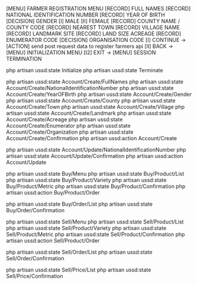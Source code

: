 [MENU] FARMER REGISTRATION MENU
    [RECORD] FULL NAMES
    [RECORD] NATIONAL IDENTIFICATION NUMBER
    [RECORD] YEAR OF BIRTH
    [DECISION] GENDER
        [I] MALE
        [II] FEMALE
    [RECORD] COUNTY NAME / COUNTY CODE
    [RECORD] NEAREST TOWN
    [RECORD] VILLAGE NAME
    [RECORD] LANDMARK SITE
    [RECORD] LAND SIZE ACREAGE
    [RECORD] ENUMERATOR CODE
    [DECISION] ORGANISATION CODE
        [I] CONTINUE -> [ACTION] send post request data to register farmers api
        [II] BACK -> [MENU] INITIALIZATION MENU
        [I2] EXIT -> [MENU] SESSION TERMINATION

php artisan ussd:state Initialize
php artisan ussd:state Terminate

php artisan ussd:state Account/Create/FullNames
php artisan ussd:state Account/Create/NationalIdentificationNumber
php artisan ussd:state Account/Create/YearOFBirth
php artisan ussd:state Account/Create/Gender
php artisan ussd:state Account/Create/County
php artisan ussd:state Account/Create/Town
php artisan ussd:state Account/Create/Village
php artisan ussd:state Account/Create/Landmark
php artisan ussd:state Account/Create/Acreage
php artisan ussd:state Account/Create/Enumerator
php artisan ussd:state Account/Create/Organization
php artisan ussd:state Account/Create/Confirmation
php artisan ussd:action Account/Create

php artisan ussd:state Account/Update/NationalIdentificationNumber
php artisan ussd:state Account/Update/Confirmation
php artisan ussd:action Account/Update

php artisan ussd:state Buy/Menu
php artisan ussd:state Buy/Product/List
php artisan ussd:state Buy/Product/Variety
php artisan ussd:state Buy/Product/Metric
php artisan ussd:state Buy/Product/Confirmation
php artisan ussd:action Buy/Product/Order

php artisan ussd:state Buy/Order/List
php artisan ussd:state Buy/Order/Confirmation

php artisan ussd:state Sell/Menu
php artisan ussd:state Sell/Product/List
php artisan ussd:state Sell/Product/Variety
php artisan ussd:state Sell/Product/Metric
php artisan ussd:state Sell/Product/Confirmation
php artisan ussd:action Sell/Product/Order

php artisan ussd:state Sell/Order/List
php artisan ussd:state Sell/Order/Confirmation

php artisan ussd:state Sell/Price/List
php artisan ussd:state Sell/Price/Confirmation
